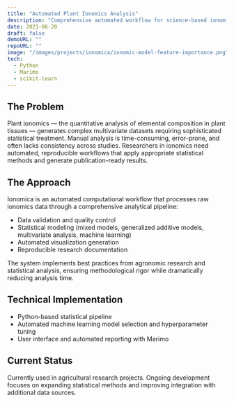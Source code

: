 ```yaml
---
title: "Automated Plant Ionomics Analysis"
description: "Comprehensive automated workflow for science-based ionomics analysis in agricultural research"
date: 2023-06-20
draft: false
demoURL: ""
repoURL: ""
image: "/images/projects/ionomica/ionomic-model-feature-importance.png"
tech:
  - Python
  - Marimo
  - scikit-learn
---
```


## The Problem

Plant ionomics — the quantitative analysis of elemental composition in plant tissues — generates complex multivariate datasets requiring sophisticated statistical treatment. Manual analysis is time-consuming, error-prone, and often lacks consistency across studies. Researchers in ionomics need automated, reproducible workflows that apply appropriate statistical methods and generate publication-ready results.

## The Approach

Ionomica is an automated computational workflow that processes raw ionomics data through a comprehensive analytical pipeline:

- Data validation and quality control
- Statistical modeling (mixed models, generalized additive models, multivariate analysis, machine learning)
- Automated visualization generation
- Reproducible research documentation

The system implements best practices from agronomic research and statistical analysis, ensuring methodological rigor while dramatically reducing analysis time.

## Technical Implementation

- Python-based statistical pipeline
- Automated machine learning model selection and hyperparameter tuning
- User interface and automated reporting with Marimo

## Current Status

Currently used in agricultural research projects. Ongoing development focuses on expanding statistical methods and improving integration with additional data sources.